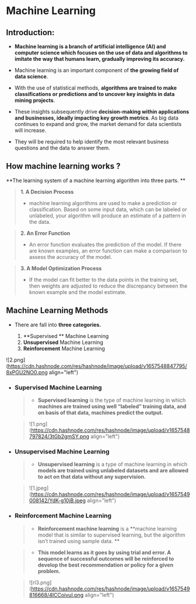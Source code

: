 # Machine Learning

## Introduction:

- **Machine learning is a branch of artificial intelligence (AI) and computer science which focuses on the use of data and algorithms to imitate the way that humans learn, gradually improving its accuracy.**


- Machine learning is an important component of **the growing field of data science**. 


- With the use of statistical methods, **algorithms are trained to make classifications or predictions and to uncover key insights in data mining projects**. 

- These insights subsequently drive **decision-making within applications and businesses, ideally impacting key growth metrics**. As big data continues to expand and grow, the market demand for data scientists will increase. 

- They will be required to help identify the most relevant business questions and the data to answer them.


## **How machine learning works ?**

**The learning system of a machine learning algorithm into three parts.
**


> **1. A Decision Process**
> 
> - machine learning algorithms are used to make a prediction or classification. Based on some input data, which can be labeled or unlabeled, your algorithm will produce an estimate of a pattern in the data.


> **2. An Error Function**
> 
> - An error function evaluates the prediction of the model. If there are known examples, an error function can make a comparison to assess the accuracy of the model.

> **3. A Model Optimization Process**
> 
> - If the model can fit better to the data points in the training set, then weights are adjusted to reduce the discrepancy between the known example and the model estimate.


## **Machine Learning Methods**

- There are fall into **three categories.**

  1. **Supervised ** Machine Learning
  2. **Unsupervised** Machine Learning
  3. **Reinforcement** Machine Learning 



![2.png](https://cdn.hashnode.com/res/hashnode/image/upload/v1657548847795/8xPGU2NO0.png align="left")



- ### **Supervised Machine Learning**

  > - **Supervised learning** is the type of machine learning in which **machines are trained using well “**labeled**” training data, and on basis of that data, machines predict the output.**

  > ![1.png](https://cdn.hashnode.com/res/hashnode/image/upload/v1657548797824/3tGb2gmSY.png align="left")


- ### **Unsupervised Machine Learning**

  > - **Unsupervised learning** is a type of machine learning in which **models are trained using unlabeled datasets and are allowed to act on that data without any supervision.**

  >![1.jpeg](https://cdn.hashnode.com/res/hashnode/image/upload/v1657549008142/YdK-g10jB.jpeg align="left")


- ### **Reinforcement Machine Learning**

  > - **Reinforcement machine learning** is a **machine learning model that is similar to supervised learning, but the algorithm isn’t trained using sample data. **

  > - **This model learns as it goes by using trial and error. A sequence of successful outcomes will be reinforced to develop the best recommendation or policy for a given problem.**

  >![rl3.png](https://cdn.hashnode.com/res/hashnode/image/upload/v1657549816668/4ICCoivuI.png align="left")


